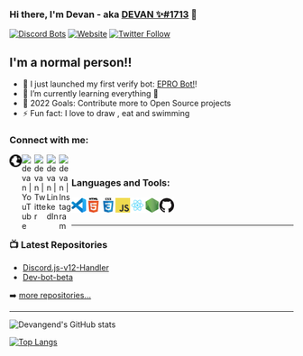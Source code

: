 ### Hi there, I'm Devan - aka [DEVAN ✨#1713][website] 👋 

[![Discord Bots](https://cdn.discordapp.com/attachments/853617109560328192/922140561513799690/Untitled.png)](https://top.gg/bot/823554361397215294)
[![Website](https://img.shields.io/website?label=eprobot.ga&style=for-the-badge&url=https%3A%2F%2Fcodestackr.com)](http://eprobot.ga)
[![Twitter Follow](https://img.shields.io/twitter/follow/its_kmal?color=1DA1F2&logo=twitter&style=for-the-badge)](https://twitter.com/intent/follow?original_referer=https%3A%2F%2Fgithub.com%2FcodeSTACKr&screen_name=its_kmal)

## I'm a normal person!!

- 🔭 I just launched my first verify bot: [EPRO Bot!][course]!
- 🌱 I’m currently learning everything 🤣
- 🥅 2022 Goals: Contribute more to Open Source projects
- ⚡ Fun fact: I love to draw , eat and swimming

### Connect with me:

[<img align="left" alt="eprobot.ga" width="22px" src="https://raw.githubusercontent.com/iconic/open-iconic/master/svg/globe.svg" />][website]
[<img align="left" alt="devan | YouTube" width="22px" src="https://cdn.jsdelivr.net/npm/simple-icons@v3/icons/youtube.svg" />][youtube]
[<img align="left" alt="devan | Twitter" width="22px" src="https://cdn.jsdelivr.net/npm/simple-icons@v3/icons/twitter.svg" />][twitter]
[<img align="left" alt="devan | LinkedIn" width="22px" src="https://cdn.discordapp.com/attachments/853617109560328192/922133158978261052/discord-black-icon-1.png" />][linkedin]
[<img align="left" alt="devan | Instagram" width="22px" src="https://cdn.jsdelivr.net/npm/simple-icons@v3/icons/instagram.svg" />][instagram]

<br />

### Languages and Tools:

[<img align="left" alt="Visual Studio Code" width="26px" src="https://raw.githubusercontent.com/github/explore/80688e429a7d4ef2fca1e82350fe8e3517d3494d/topics/visual-studio-code/visual-studio-code.png" />][webdevplaylist]
[<img align="left" alt="HTML5" width="26px" src="https://raw.githubusercontent.com/github/explore/80688e429a7d4ef2fca1e82350fe8e3517d3494d/topics/html/html.png" />][webdevplaylist]
[<img align="left" alt="CSS3" width="26px" src="https://raw.githubusercontent.com/github/explore/80688e429a7d4ef2fca1e82350fe8e3517d3494d/topics/css/css.png" />][cssplaylist]
[<img align="left" alt="JavaScript" width="26px" src="https://raw.githubusercontent.com/github/explore/80688e429a7d4ef2fca1e82350fe8e3517d3494d/topics/javascript/javascript.png" />][jsplaylist]
[<img align="left" alt="React" width="26px" src="https://raw.githubusercontent.com/github/explore/80688e429a7d4ef2fca1e82350fe8e3517d3494d/topics/react/react.png" />][reactplaylist]
[<img align="left" alt="Node.js" width="26px" src="https://raw.githubusercontent.com/github/explore/80688e429a7d4ef2fca1e82350fe8e3517d3494d/topics/nodejs/nodejs.png" />][webdevplaylist]
[<img align="left" alt="GitHub" width="26px" src="https://raw.githubusercontent.com/github/explore/78df643247d429f6cc873026c0622819ad797942/topics/github/github.png" />][webdevplaylist]


<br />
<br />

---

### 📺 Latest Repositories 

<!-- YOUTUBE:START -->
- [Discord.js-v12-Handler](https://github.com/Devangend/Discord.js-v12-Handler)
- [Dev-bot-beta ](https://github.com/Devangend/Dev-bot-beta)
<!-- YOUTUBE:END -->

➡️ [more repositories...](https://github.com/Devangend?tab=repositories)

---

![Devangend's GitHub stats](https://github-readme-stats.vercel.app/api?username=Devangend&show_icons=true&theme=radical)

[![Top Langs](https://github-readme-stats.vercel.app/api/top-langs/?username=Devangend&theme=Dark)](https://github.com/Devangend/github-readme-stats)

[website]: http://eprobot.ga
[course]: http://eprobot.ga
[twitter]: https://twitter.com/its_kmal
[youtube]: https://
[instagram]: https://www.instagram.com/its.kmals
[linkedin]: https://
[webdevplaylist]: https://
[jsplaylist]: https://
[cssplaylist]: https://
[reactplaylist]: https://
